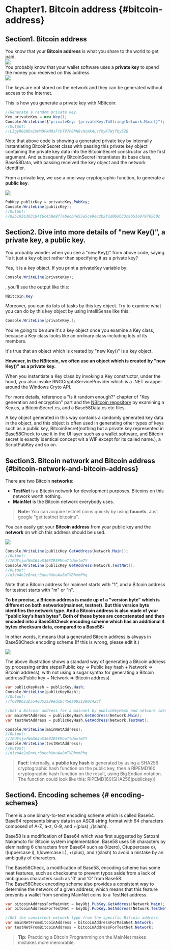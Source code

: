 # Chapter1. Bitcoin address {#bitcoin-address}

## Section1. Bitcoin address

You know that your **Bitcoin address** is what you share to the world to get paid.  
![](../assets/BitcoinAddress.png)  
You probably know that your wallet software uses a **private key** to spend the money you received on this address.  
![](../assets/PrivateKey.png)  

The keys are not stored on the network and they can be generated without access to the Internet.  

This is how you generate a private key with NBitcoin:  
```cs  
//Generate a random private key.
Key privateKey = new Key(); 
Console.WriteLine($"privateKey: {privateKey.ToString(Network.Main)}");
//Output:
//L3gyRGQ8Da1mMnDFkM9sFYbTV7P8hN8vHzmkALsfkyK7Wjfby5ZB
```  
Note that above code is showing a generated private key by internally instantiating BitcoinSecret class with passing this private key object containing the private key data into the BitcoinSecret constructor as the first argument. And subsequently BitcoinSecret instantiates its base class, Base58Data, with passing received the key object and the network identifier.



From a private key, we use a one-way cryptographic function, to generate a **public key**. 

![](../assets/PrivKeyPubKey.png)  
```cs 
PubKey publicKey = privateKey.PubKey;
Console.WriteLine(publicKey); 
//Output:
//0251036303164f6c458e9f7abecb4e55e5ce9ec2b2f1d06d633c9653a07976560c
```

## Section2. Dive into more details of "new Key()", a private key, a public key.

You probably wonder when you see a "new Key()" from above code, saying "Is it just a key object rather than specifying it as a private key?

Yes, it is a key object. If you print a privateKey variable by:
```cs
Console.WriteLine(privateKey);
```
, you'll see the output like this:
```cs
NBitcoin.Key
```

Moreover, you can do lots of tasks by this key object. Try to examine what you can do by this key object by using IntelliSense like this:
```cs
Console.WriteLine(privateKey.);
```

You're going to be sure it's a key object once you examine a Key class, because a Key class looks like an ordinary class including lots of its members.

It's true that an object which is created by "new Key()" is a key object.

**However, in the NBitcoin, we often use an object which is created by "new Key()" as a private key.**

When you instantiate a Key class by invoking a Key constructor, under the hood, you also invoke RNGCryptoServiceProvider which is a .NET wrapper around the Windows Cryto API. 

For more details, reference a "Is it random enough?" chapter of "Key generation and encryption" part and the [NBitcoin repository](https://github.com/MetacoSA/NBitcoin) by examining a Key.cs, a BitcoinSecret.cs, and a Base58Data.cs etc files.

A key object generated in this way contains a randomly generated key data in the object, and this object is often used in generating other types of keys such as a public key, BitcoinSecret(nothing but a private key represented in Base58Check to use it in the UI layer such as a wallet software, and Bitcoin secret is exactly identical concept wit a WIF except for its called name.), a ScriptPubKey and so on.


## Section3. Bitcoin network and Bitcoin address {#bitcoin-network-and-bitcoin-address}
There are two Bitcoin **networks**: 
* **TestNet** is a Bitcoin network for development purposes. Bitcoins on this network worth nothing.  
* **MainNet** is the Bitcoin network everybody uses.  

> **Note:** You can acquire testnet coins quickly by using **faucets**. Just google "get testnet bitcoins".  

You can easily get your **Bitcoin address** from your public key and the **network** on which this address should be used. 

![](../assets/PubKeyToAddr.png)  

```cs 
Console.WriteLine(publicKey.GetAddress(Network.Main)); 
//Output:
//1PUYsjwfNmX64wS368ZR5FMouTtUmvtmTY
Console.WriteLine(publicKey.GetAddress(Network.TestNet)); 
//Output:
//n3zWAo2eBnxLr3ueohXnuAa8mTVBhxmPhq
```  
Note that a Bitcoin address for mainnet starts with "1", and a Bitcoin address for testnet starts with "m" or "n".

**To be precise, a Bitcoin address is made up of a "version byte" which is different on both networks(mainnet, testnet). But this version byte identifies the network type. And a Bitcoin address is also made of your "public key’s hash bytes". Both of these bytes are concatenated and then encoded into a Base58Check encoding scheme which has an additional 4 bytes checksum data, compared to a Base58:**  

In other words, it means that a generated Bitcoin address is always in Base58Check encoding scheme.(If this is wrong, please edit it.)

![](../assets/PubKeyHashToBitcoinAddress.png)  

The above illustration shows a standard way of generating a Bitcoin address by processing entire steps(Public key -> Public key hash + Network => Bitcoin address), with not using a sugar syntax for generating a Bitcoin address(Public key + Network => Bitcoin address).

```cs 
var publicKeyHash = publicKey.Hash;
Console.WriteLine(publicKeyHash);
//Output:
//f6889b21b5540353a29ed18c45ea0031280c42cf

//Get a Bitcoin address for a mainnet by publicKeyHash and network identifier.
var mainNetAddress = publicKeyHash.GetAddress(Network.Main);
var testNetAddress = publicKeyHash.GetAddress(Network.TestNet);

Console.WriteLine(mainNetAddress); 
//Output:
//1PUYsjwfNmX64wS368ZR5FMouTtUmvtmTY
Console.WriteLine(testNetAddress); 
//Output:
//n3zWAo2eBnxLr3ueohXnuAa8mTVBhxmPhq
```  

> **Fact:** Internally, a **public key hash** is generated by using a SHA256 cryptographic hash function on the public key, then a RIPEMD160 cryptographic hash function on the result, using Big Endian notation. The function could look like this: RIPEMD160(SHA256(publickey))  

## Section4. Encoding schemes {# encoding-schemes}
There is a one binary-to-text encoding scheme which is called Base64.
Base64 represents binary data in an ASCII string format with 64 characters composed of A-Z, a-z, 0-9, and +(plus) ,/(slash).

Base58 is a modification of Base64 which was first suggested by Satoshi Nakamoto for Bitcoin system implementation.
Base58 uses 58 characters by eleminating 6 characters from Base64 such as 0(zero), O(uppercase o), I(uppercase i), l(lowercase L), +(plus), and /(slash) to avoid a mistake by an ambiguity of characters.

The Base58Check, a modification of Base58, encoding scheme has some neat features, such as checksums to prevent typos aside from a lack of ambiguous characters such as '0' and 'O' from Base58.  
The Base58Check encoding scheme also provides a consistent way to determine the network of a given address, which means that this feature prevents a wallet from sending MainNet coins to a TestNet address.

```cs
var bitcoinAddressForMainNet = keyObj.PubKey.GetAddress(Network.Main);
var bitcoinAddressForTestNet = keyObj.PubKey.GetAddress(Network.TestNet);

//Get the consistent network type from the specific Bitcoin address.
var mainNetFromBitcoinAddress = bitcoinAddressForMainNet.Network;
var testNetFromBitcoinAddress = bitcoinAddressForTestNet.Network;
```

> **Tip:** Practicing a Bitcoin Programming on the MainNet makes mistakes more memorable.  
